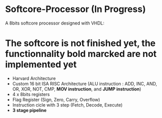 # Softcore-Processor (In Progress)
A 8bits softcore processor designed with VHDL: 
# The softcore is not finished yet, the functionnality bold marcked are not implemented yet 
  - Harvard Architecture
  - Custom 16 bit ISA RISC Architecture (ALU instruction : ADD, INC, AND, OR, XOR, NOT, CMP, __MOV instruction__, and __JUMP instruction__)
  - 4 x 8bits registers
  - Flag Register (Sign, Zero, Carry, Overflow)
  - Instruction cicle with 3 step (Fetch, Decode, Execute)
  - __3 stage pipeline__

